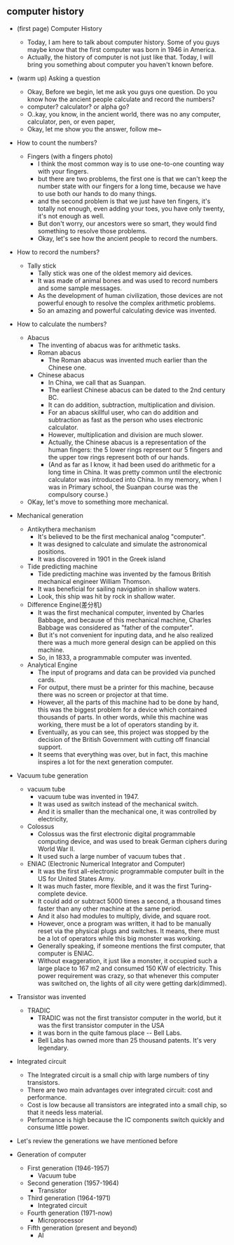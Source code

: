 ## computer history

- (first page) Computer History
    - Today, I am here to talk about computer history. Some of you guys maybe know that the first computer was born in 1946 in America.
    - Actually, the history of computer is not just like that. Today, I will bring you something about computer you haven't known before.
- (warm up) Asking a question
    - Okay, Before we begin, let me ask you guys one question. Do you know how the ancient people calculate and record the numbers?
    - computer? calculator? or alpha go?
    - O..kay, you know, in the ancient world, there was no any computer, calculator, pen, or even paper,
    - Okay, let me show you the answer, follow me~
- How to count the numbers?
    - Fingers (with a fingers photo)
        - I think the most common way is to use one-to-one counting way with your fingers.
        - but there are two problems, the first one is that we can't keep the number state with our fingers for a long time, because we have to use both our hands to do many things.
        - and the second problem is that we just have ten fingers, it's totally not enough, even adding your toes, you have only twenty, it's not enough as well.
        - But don't worry, our ancestors were so smart, they would find something to resolve those problems.
        - Okay, let's see how the ancient people to record the numbers.
- How to record the numbers?
    - Tally stick
        - Tally stick was one of the oldest memory aid devices.
        - It was made of animal bones and was used to record numbers and some sample messages.
        - As the development of human civilization, those devices are not powerful enough to resolve the complex arithmetic problems.
        - So an amazing and powerful calculating device was invented.
- How to calculate the numbers?
    - Abacus
        - The inventing of abacus was for arithmetic tasks.
        - Roman abacus
            - The Roman abacus was invented much earlier than the Chinese one.
        - Chinese abacus
            - In China, we call that as Suanpan.
            - The earliest Chinese abacus can be dated to the 2nd century BC.
            - It can do addition, subtraction, multiplication and division.
            - For an abacus skillful user, who can do addition and subtraction as fast as the person who uses electronic calculator.
            - However, multiplication and division are much slower.
            - Actually, the Chinese abacus is a representation of the human fingers: the 5 lower rings represent our 5 fingers and the upper tow rings represent both of our hands.
            - (And as far as I know, it had been used do arithmetic for a long time in China. It was pretty common until the electronic calculator was introduced into China. In my memory, when I was in Primary school, the Suanpan course was the compulsory course.)
    - OKay, let's move to something more mechanical.
- Mechanical generation
    - Antikythera mechanism
        - It's believed to be the first mechanical analog "computer".
        - It was designed to calculate and simulate the astronomical positions.
        - It was discovered in 1901 in the Greek island
    - Tide predicting machine
        - Tide predicting machine was invented by the famous British mechanical engineer William Thomson.
        - It was beneficial for sailing navigation in shallow waters.
        - Look, this ship was hit by rock in shallow water.
    - Difference Engine(差分机)
        - It was the first mechanical computer, invented by Charles Babbage, and because of this mechanical machine, Charles Babbage was considered as "father of the computer".
        - But it's not convenient for inputing data, and he also realized there was a much more general design can be applied on this machine.
        - So, in 1833, a programmable computer was invented.
    - Analytical Engine
        - The input of programs and data can be provided via punched cards.
        - For output, there must be a printer for this machine, because there was no screen or projector at that time.
        - However, all the parts of this machine had to be done by hand, this was the biggest problem for a device which contained thousands of parts. In other words, while this machine was working, there must be a lot of operators standing by it.
        - Eventually, as you can see, this project was stopped by the decision of the British Government with cutting off financial support.
        - It seems that everything was over, but in fact, this machine inspires a lot for the next generation computer.
- Vacuum tube generation
    - vacuum tube
        - vacuum tube was invented in 1947.
        - It was used as switch instead of the mechanical switch.
        - And it is smaller than the mechanical one, it was controlled by electricity,
    - Colossus
        - Colossus was the first electronic digital programmable computing device, and was used to break German ciphers during World War II.
        - It used such a large number of vacuum tubes that .
    - ENIAC (Electronic Numerical Integrator and Computer)
        - It was the first all-electronic programmable computer built in the US for United States Army.
        - It was much faster, more flexible, and it was the first Turing-complete device.
        - It could add or subtract 5000 times a second, a thousand times faster than any other machine at the same period.
        - And it also had modules to multiply, divide, and square root.
        - However, once a program was written, it had to be manually reset via the physical plugs and switches. It means, there must be a lot of operators while this big monster was working.
        - Generally speaking, if someone mentions the first computer, that computer is ENIAC.
        - Without exaggeration, it just like a monster, it occupied such a large place to 167 m2 and consumed 150 KW of electricity. This power requirement was crazy, so that whenever this computer was switched on, the lights of all city were getting dark(dimmed).
- Transistor was invented
    - TRADIC
        - TRADIC was not the first transistor computer in the world, but it was the first transistor computer in the USA
        - it was born in the quite famous place -- Bell Labs.
        - Bell Labs has owned more than 25 thousand patents. It's very legendary.
- Integrated circuit
    - The Integrated circuit is a small chip with large numbers of tiny transistors.
    - There are two main advantages over integrated circuit: cost and performance.
    - Cost is low because all transistors are integrated into a small chip, so that it needs less material.
    - Performance is high because the IC components switch quickly and consume little power.

- Let's review the generations we have mentioned before
- Generation of computer
    - First generation (1946-1957)
        - Vacuum tube
    - Second generation (1957-1964)
        - Transistor
    - Third generation (1964-1971)
        - Integrated circuit
    - Fourth generation (1971-now)
        - Microprocessor
    - Fifth generation (present and beyond)
        - AI

